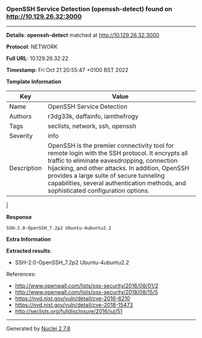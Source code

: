 ### OpenSSH Service Detection (openssh-detect) found on http://10.129.26.32:3000
---
**Details**: **openssh-detect**  matched at http://10.129.26.32:3000

**Protocol**: NETWORK

**Full URL**: 10.129.26.32:22

**Timestamp**: Fri Oct 21 20:55:47 +0100 BST 2022

**Template Information**

| Key | Value |
|---|---|
| Name | OpenSSH Service Detection |
| Authors | r3dg33k, daffainfo, iamthefrogy |
| Tags | seclists, network, ssh, openssh |
| Severity | info |
| Description | OpenSSH is the premier connectivity tool for remote login with the SSH protocol. It encrypts all traffic to eliminate eavesdropping, connection hijacking, and other attacks. In addition, OpenSSH provides a large suite of secure tunneling capabilities, several authentication methods, and sophisticated configuration options.
 |

**Response**
```http
SSH-2.0-OpenSSH_7.2p2 Ubuntu-4ubuntu2.2

```

**Extra Information**

**Extracted results**:

- SSH-2.0-OpenSSH_7.2p2 Ubuntu-4ubuntu2.2


References: 
- http://www.openwall.com/lists/oss-security/2016/08/01/2
- http://www.openwall.com/lists/oss-security/2018/08/15/5
- https://nvd.nist.gov/vuln/detail/cve-2016-6210
- https://nvd.nist.gov/vuln/detail/cve-2018-15473
- http://seclists.org/fulldisclosure/2016/jul/51

---
Generated by [Nuclei 2.7.8](https://github.com/projectdiscovery/nuclei)